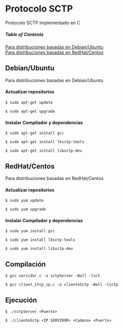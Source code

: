 # Protocolo SCTP
Protocolo SCTP Implementado en C
##### Table of Contents  
[Para distribuciones basadas en Debian/Ubuntu](#Debian/Ubuntu)  
[Para distribuciones basadas en RedHat/Centos](#RedHat/Centos)  


## Debian/Ubuntu
Para distribuciones basadas en Debian/Ubuntu
#### Actualizar repositorios
`$ sudo apt-get update`

`$ sudo apt-get upgrade`

#### Instalar Compilador y dependencias
`$ sudo apt-get install gcc`

`$ sudo apt-get install lksctp-tools`

`$ sudo apt-get install libsctp-dev`

## RedHat/Centos
Para distribuciones basadas en RedHat/Centos
#### Actualizar repositorios
`$ sudo yum update`

`$ sudo yum upgrade`

#### Instalar Compilador y dependencias
`$ sudo yum install gcc`

`$ sudo yum install lksctp-tools`

`$ sudo yum install libsctp-dev`


## Compilación
`$ gcc servidor.c -o sctpServer -Wall -lsct`

`$ gcc client_stcp_ip.c -o clienteSctp -Wall -lsctp`


## Ejecución
`$ ./sctpServer <Puerto>`

`$ ./clienteSctp <IP SERVIDOR> <Cadena> <Puerto>`
